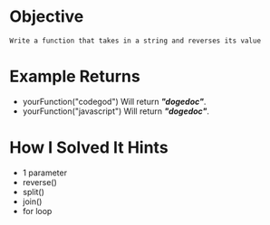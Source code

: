 # Objective
    Write a function that takes in a string and reverses its value
# Example Returns
* yourFunction("codegod") Will return ***"dogedoc"***.
* yourFunction("javascript") Will return ***"dogedoc"***.
# How I Solved It Hints
* 1 parameter
* reverse()
* split()
* join()
* for loop